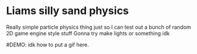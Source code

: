 # Liams silly sand physics
Really simple particle physics thing just so I can test out a bunch of random 2D game engine style stuff
Gonna try make lights or something idk 

#DEMO:
idk how to put a gif here.

